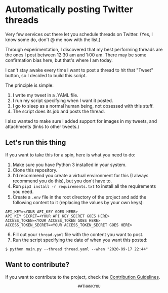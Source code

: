 # Automatically posting Twitter threads

Very few services out there let you schedule threads on Twitter. (Yes, I know some do, don't @ me now with the list.)

Through experimentation, I discovered that my best performing threads are the ones I post between 12:30 am and 1:00 am. There may be some confirmation bias here, but that's where I am today.

I can't stay awake every time I want to post a thread to hit that "Tweet" button, so I decided to build this script.

The principle is simple:

1. I write my tweet in a .YAML file.
2. I run my script specifying when I want it posted.
3. I go to sleep as a normal human being, not obsessed with this stuff.
4. The script does its job and posts the thread.

I also wanted to make sure I added support for images in my tweets, and attachments (links to other tweets.) 

## Let's run this thing
If you want to take this for a spin, here is what you need to do:

1. Make sure you have Python 3 installed in your system.
2. Clone this repository.
3. I'd recommend you create a virtual environment for this (I always recommend you do this), but you don't have to.
4. Run `pip3 install -r requirements.txt` to install all the requirements you need.
5. Create a `.env` file in the root directory of the project and add the following content to it (replacing the values by your own keys):

``` shell
API_KEY=<YOUR API_KEY GOES HERE>
API_KEY_SECRET=<YOUR API_KEY_SECRET GOES HERE>
ACCESS_TOKEN=<YOUR ACCESS_TOKEN GOES HERE>
ACCESS_TOKEN_SECRET=<YOUR ACCESS_TOKEN_SECRET GOES HERE>
```

6. Fill out your `thread.yaml` file with the content you want to post.
7. Run the script specifying the date of when you want this posted:

```shell
$ python main.py --thread thread.yaml --when "2020-09-17 22:44"
```

## Want to contribute?

If you want to contribute to the project, check the [Contribution Guidelines](CONTRIBUTING.md).

                                    ##THANKYOU
